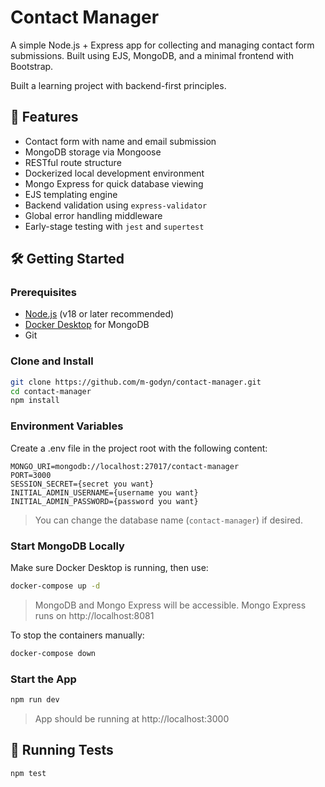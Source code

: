 # Contact Manager

A simple Node.js + Express app for collecting and managing contact form submissions. Built using EJS, MongoDB, and a minimal frontend with Bootstrap.

Built a learning project with backend-first principles.


## 🚀 Features

- Contact form with name and email submission
- MongoDB storage via Mongoose
- RESTful route structure
- Dockerized local development environment
- Mongo Express for quick database viewing
- EJS templating engine
- Backend validation using `express-validator`
- Global error handling middleware
- Early-stage testing with `jest` and `supertest`

## 🛠️ Getting Started

### Prerequisites

- [Node.js](https://nodejs.org/) (v18 or later recommended)
- [Docker Desktop](https://www.docker.com/products/docker-desktop/) for MongoDB
- Git

### Clone and Install

```bash
git clone https://github.com/m-godyn/contact-manager.git
cd contact-manager
npm install
```

### Environment Variables

Create a .env file in the project root with the following content:

```env
MONGO_URI=mongodb://localhost:27017/contact-manager
PORT=3000
SESSION_SECRET={secret you want}
INITIAL_ADMIN_USERNAME={username you want}
INITIAL_ADMIN_PASSWORD={password you want}
```
> You can change the database name (`contact-manager`) if desired.

### Start MongoDB Locally

Make sure Docker Desktop is running, then use:

```bash
docker-compose up -d
```
> MongoDB and Mongo Express will be accessible. Mongo Express runs on http://localhost:8081

To stop the containers manually:

```bash
docker-compose down
```

### Start the App

```bash
npm run dev
```
> App should be running at http://localhost:3000

## 🧪 Running Tests

```bash
npm test
```
